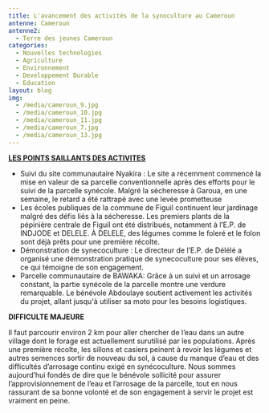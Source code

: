 ```yaml
---
title: L'avancement des activités de la synoculture au Cameroun
antenne: Cameroun
antenne2:
  - Terre des jeunes Cameroun
categories:
  - Nouvelles technologies
  - Agriculture
  - Environnement
  - Developpement Durable
  - Education
layout: blog
img:
  - /media/cameroun_9.jpg
  - /media/cameroun_10.jpg
  - /media/cameroun_11.jpg
  - /media/cameroun_7.jpg
  - /media/cameroun_13.jpg
---
```

**[L﻿ES POINTS SAILLANTS DES ACTIVITES](https://www.facebook.com/share/v/14yMrgvWTp/?mibextid=wwXIfr)**

* Suivi du site communautaire Nyakira : Le site a récemment commencé la mise en valeur de sa parcelle conventionnelle après des efforts pour le suivi de la parcelle synécole. Malgré la sécheresse à Garoua, en une semaine, le retard a été rattrapé avec une levée prometteuse
* Les écoles publiques de la commune de Figuil continuent leur jardinage malgré des défis liés à la sécheresse. Les premiers plants de la pépinière centrale de Figuil ont été distribués, notamment à l’E.P. de INDJODE et DELELE. À DELELE, des légumes comme le foleré et le folon sont déjà prêts pour une première récolte.
* Démonstration de synecoculture : Le directeur de l’E.P. de Délélé a organisé une démonstration pratique de synecoculture pour ses élèves, ce qui témoigne de son engagement.
* Parcelle communautaire de BAWAKA: Grâce à un suivi et un arrosage constant, la partie synécole de la parcelle montre une verdure remarquable. Le bénévole Abdoulaye soutient activement les activités du projet, allant jusqu'à utiliser sa moto pour les besoins logistiques.

**D﻿IFFICULTE MAJEURE**

Il faut parcourir environ 2 km pour aller chercher de l’eau dans un autre village dont le forage est actuellement surutilisé par les populations. Après une première récolte, les sillons et casiers peinent à revoir les légumes et autres semences sortir de nouveau du sol, à cause du manque d’eau et des difficultés d’arrosage continu exigé en synécoculture. 
Nous sommes aujourd’hui fondés de dire que le bénévole sollicité pour assurer l’approvisionnement de l’eau et l’arrosage de la parcelle, tout en nous rassurant de sa bonne volonté et de son engagement à servir le projet est vraiment en peine.